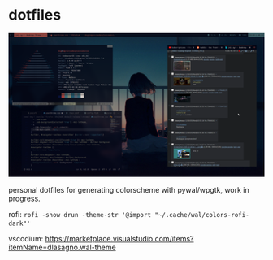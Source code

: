 # dotfiles

![cowboy tanaka](/desk2.png?raw=true)

personal dotfiles for generating colorscheme with pywal/wpgtk, work in progress.

rofi: ````rofi -show drun -theme-str '@import "~/.cache/wal/colors-rofi-dark"'````

vscodium: https://marketplace.visualstudio.com/items?itemName=dlasagno.wal-theme
